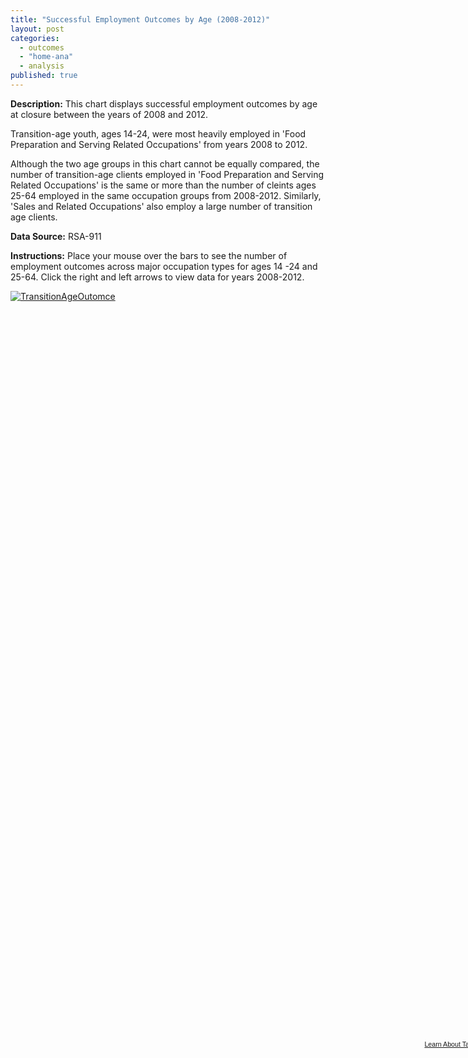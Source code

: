 ```yaml
---
title: "Successful Employment Outcomes by Age (2008-2012)"
layout: post
categories: 
  - outcomes
  - "home-ana"
  - analysis
published: true
---
```


**Description:** This chart displays successful employment outcomes by age at closure between the years of 2008 and 2012.

Transition-age youth, ages 14-24, were most heavily employed in 'Food Preparation and Serving Related Occupations' from years 2008 to 2012.

Although the two age groups in this chart cannot be equally compared, the number of transition-age clients employed in 'Food Preparation and Serving Related Occupations' is the same or more than the number of cleints ages 25-64 employed in the same occupation groups from 2008-2012. Similarly, 'Sales and Related Occupations' also employ a large number of transition age clients.

**Data Source:** RSA-911

**Instructions:** Place your mouse over the bars to see the number of employment outcomes across major occupation types for ages 14 -24 and 25-64. Click the right and left arrows to view data for years 2008-2012.




<script type='text/javascript' src='https://public.tableausoftware.com/javascripts/api/viz_v1.js'></script><div class='tableauPlaceholder' style='width: 768px; height: 1199px;'><noscript><a href='#'><img alt='TransitionAgeOutomce ' src='https:&#47;&#47;public.tableausoftware.com&#47;static&#47;images&#47;Ma&#47;MajorOcc_Stats&#47;TransitionAgeOutomce&#47;1_rss.png' style='border: none' /></a></noscript><object class='tableauViz' width='768' height='1199' style='display:none;'><param name='host_url' value='https%3A%2F%2Fpublic.tableausoftware.com%2F' /> <param name='site_root' value='' /><param name='name' value='MajorOcc_Stats&#47;TransitionAgeOutomce' /><param name='tabs' value='no' /><param name='toolbar' value='yes' /><param name='static_image' value='https:&#47;&#47;public.tableausoftware.com&#47;static&#47;images&#47;Ma&#47;MajorOcc_Stats&#47;TransitionAgeOutomce&#47;1.png' /> <param name='animate_transition' value='yes' /><param name='display_static_image' value='yes' /><param name='display_spinner' value='yes' /><param name='display_overlay' value='yes' /><param name='display_count' value='yes' /></object></div><div style='width:768px;height:22px;padding:0px 10px 0px 0px;color:black;font:normal 8pt verdana,helvetica,arial,sans-serif;'><div style='float:right; padding-right:8px;'><a href='http://www.tableausoftware.com/public/about-tableau-products?ref=https://public.tableausoftware.com/views/MajorOcc_Stats/TransitionAgeOutomce' target='_blank'>Learn About Tableau</a></div></div>